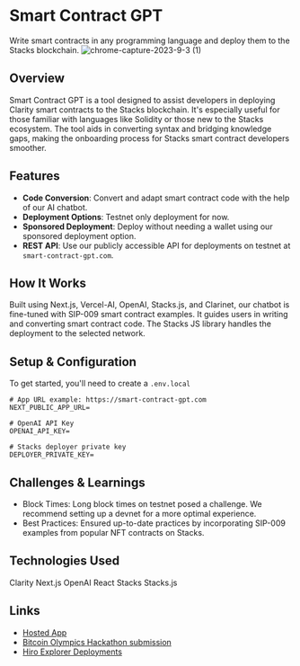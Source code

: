 # Smart Contract GPT

Write smart contracts in any programming language and deploy them to the Stacks blockchain.
![chrome-capture-2023-9-3 (1)](https://github.com/Markeljan/smart-contract-gpt/assets/12901349/2157fb11-686c-4648-bcb5-6157b6cf8946)

## Overview

Smart Contract GPT is a tool designed to assist developers in deploying Clarity smart contracts to the Stacks blockchain. It's especially useful for those familiar with languages like Solidity or those new to the Stacks ecosystem. The tool aids in converting syntax and bridging knowledge gaps, making the onboarding process for Stacks smart contract developers smoother.

## Features

- **Code Conversion**: Convert and adapt smart contract code with the help of our AI chatbot.
- **Deployment Options**: Testnet only deployment for now.
- **Sponsored Deployment**: Deploy without needing a wallet using our sponsored deployment option.
- **REST API**: Use our publicly accessible API for deployments on testnet at `smart-contract-gpt.com`.

## How It Works

Built using Next.js, Vercel-AI, OpenAI, Stacks.js, and Clarinet, our chatbot is fine-tuned with SIP-009 smart contract examples. It guides users in writing and converting smart contract code. The Stacks JS library handles the deployment to the selected network.

## Setup & Configuration

To get started, you'll need to create a `.env.local`

```env.local
# App URL example: https://smart-contract-gpt.com
NEXT_PUBLIC_APP_URL=

# OpenAI API Key
OPENAI_API_KEY=

# Stacks deployer private key
DEPLOYER_PRIVATE_KEY=
```

## Challenges & Learnings

- Block Times: Long block times on testnet posed a challenge. We recommend setting up a devnet for a more optimal experience.
- Best Practices: Ensured up-to-date practices by incorporating SIP-009 examples from popular NFT contracts on Stacks.

## Technologies Used

Clarity
Next.js
OpenAI
React
Stacks
Stacks.js

## Links

- [Hosted App](smart-contract-gpt.com)
- [Bitcoin Olympics Hackathon submission](https://devpost.com/software/smart-contract-gpt)
- [Hiro Explorer Deployments](https://explorer.hiro.so/address/ST35TFTK3KTSTM6ZXX8232SDYREJYGPQJ7SKPZN9X?chain=testnet)

